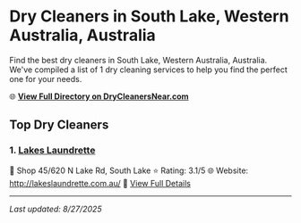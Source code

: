 # Dry Cleaners in South Lake, Western Australia, Australia

Find the best dry cleaners in South Lake, Western Australia, Australia. We've compiled a list of 1 dry cleaning services to help you find the perfect one for your needs.

🌐 **[View Full Directory on DryCleanersNear.com](https://drycleanersnear.com/city/Australia/Western%20Australia/South%20Lake)**

## Top Dry Cleaners

### 1. [Lakes Laundrette](https://drycleanersnear.com/dryCleaner/68ad16bd1d9ee695c9253391/lakes-laundrette)
📍 Shop 45/620 N Lake Rd, South Lake
⭐ Rating: 3.1/5
🌐 Website: http://lakeslaundrette.com.au/
🔗 [View Full Details](https://drycleanersnear.com/dryCleaner/68ad16bd1d9ee695c9253391/lakes-laundrette)


---

*Last updated: 8/27/2025*
